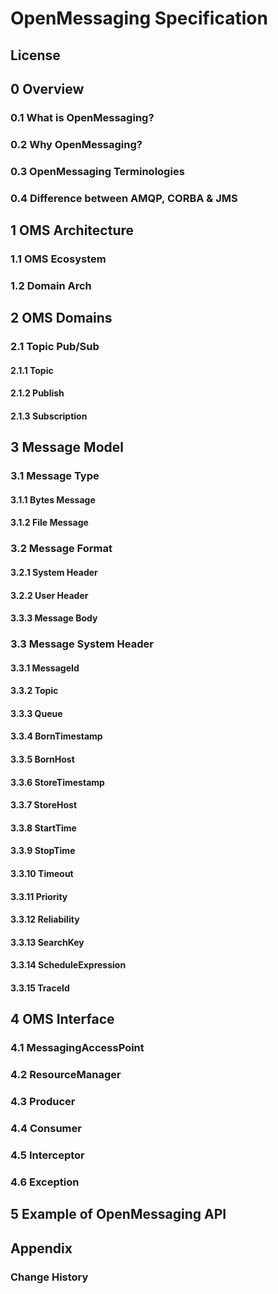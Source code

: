 # OpenMessaging Specification

## License
## 0 Overview
### 0.1 What is OpenMessaging?
### 0.2 Why OpenMessaging?
### 0.3 OpenMessaging Terminologies
### 0.4 Difference between AMQP, CORBA & JMS

## 1 OMS Architecture
### 1.1 OMS Ecosystem
### 1.2 Domain Arch

## 2 OMS Domains
### 2.1 Topic Pub/Sub
#### 2.1.1 Topic
#### 2.1.2 Publish
#### 2.1.3 Subscription
## 3 Message Model
### 3.1 Message Type
#### 3.1.1 Bytes Message
#### 3.1.2 File Message
### 3.2 Message Format
#### 3.2.1 System Header
#### 3.2.2 User Header
#### 3.3.3 Message Body
### 3.3 Message System Header
#### 3.3.1 MessageId
#### 3.3.2 Topic
#### 3.3.3 Queue
#### 3.3.4 BornTimestamp
#### 3.3.5 BornHost
#### 3.3.6 StoreTimestamp
#### 3.3.7 StoreHost
#### 3.3.8 StartTime
#### 3.3.9 StopTime
#### 3.3.10 Timeout
#### 3.3.11 Priority
#### 3.3.12 Reliability
#### 3.3.13 SearchKey
#### 3.3.14 ScheduleExpression
#### 3.3.15 TraceId
## 4 OMS Interface
### 4.1 MessagingAccessPoint
### 4.2 ResourceManager
### 4.3 Producer
### 4.4 Consumer
### 4.5 Interceptor
### 4.6 Exception
## 5 Example of OpenMessaging API
## Appendix 
### Change History
